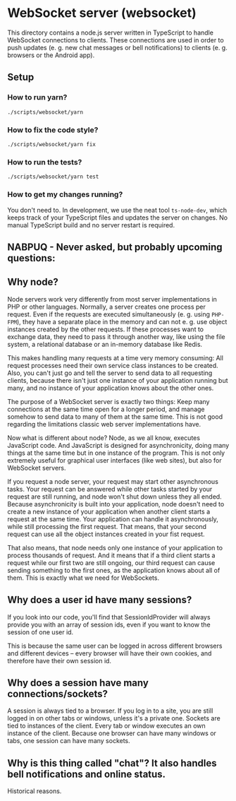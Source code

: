# WebSocket server (websocket)

This directory contains a node.js server written in TypeScript to handle WebSocket connections to clients. These
connections are used in order to push updates (e. g. new chat messages or bell notifications) to clients (e. g.
browsers or the Android app).

## Setup
### How to run yarn?
`./scripts/websocket/yarn`
### How to fix the code style?
`./scripts/websocket/yarn fix`
### How to run the tests?
`./scripts/websocket/yarn test`
### How to get my changes running?
You don't need to. In development, we use the neat tool `ts-node-dev`, which keeps track of your TypeScript files and
updates the server on changes. No manual TypeScript build and no server restart is required.

## NABPUQ - Never asked, but probably upcoming questions:

## Why node?
Node servers work very differently from most server implementations in PHP or other languages. Normally, a server
creates one process per request. Even if the requests are executed simultaneously (e. g. using `PHP-FPM`), they have
a separate place in the memory and can not e. g. use object instances created by the other requests. If these processes
want to exchange data, they need to pass it through another way, like using the file system, a relational database or an
in-memory database like Redis.

This makes handling many requests at a time very memory consuming: All request processes need their own service class
instances to be created. Also, you can't just go and tell the server to send data to all requesting clients, because
there isn't just one instance of your application running but many, and no instance of your application knows about the
other ones.

The purpose of a WebSocket server is exactly two things: Keep many connections at the same time open for a longer
period, and manage somehow to send data to many of them at the same time. This is not good regarding the limitations
classic web server implementations have.

Now what is different about node? Node, as we all know, executes JavaScript code. And JavaScript is designed for
asynchronicity, doing many things at the same time but in one instance of the program. This is not only extremely useful
for graphical user interfaces (like web sites), but also for WebSocket servers.

If you request a node server, your request may start other asynchronous tasks. Your request can be answered while
other tasks started by your request are still running, and node won't shut down unless they all ended. Because
asynchronicity is built into your application, node doesn't need to create a new instance of your application when
another client starts a request at the same time. Your application can handle it asynchronously, while still processing
the first request. That means, that your second request can use all the object instances created in your fist request.

That also means, that node needs only one instance of your application to process thousands of request. And it means
that if a third client starts a request while our first two are still ongoing, our third request can cause sending
something to the first ones, as the application knows about all of them. This is exactly what we need for WebSockets.

## Why does a user id have many sessions?
If you look into our code, you'll find that SessionIdProvider will always provide you with an array of session ids, even
if you want to know the session of one user id.

This is because the same user can be logged in across different browsers and different devices – every browser will
have their own cookies, and therefore have their own session id.

## Why does a session have many connections/sockets?
A session is always tied to a browser. If you log in to a site, you are still logged in on other tabs or windows,
unless it's a private one. Sockets are tied to instances of the client. Every tab or window executes an own instance
of the client. Because one browser can have many windows or tabs, one session can have many sockets.

## Why is this thing called "chat"? It also handles bell notifications and online status.
Historical reasons.
